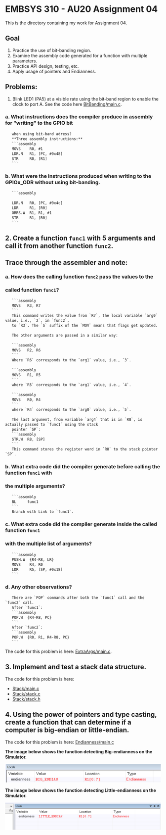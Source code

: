 # EMBSYS 310 - AU20 Assignment 04
This is the directory containing my work for Assignment 04.

## Goal
1. Practice the use of bit-banding region.
2. Examine the assembly code generated for a function with multiple parameters.
3. Practice API design, testing, etc.
4. Apply usage of pointers and Endianness.

## Problems:
1. Blink LED1 (PA5) at a visible rate using the bit-band region to enable the clock to port A. 
   See the code here [BitBanding/main.c](https://github.com/pletchm/embsys310/blob/main/assignment04/BitBanding/main.c).

###    a. What instructions does the compiler produce in assembly for "writing" to the GPIO bit
       when using bit-band adress?
       **Three assembly instructions:**
       ```assembly
       MOVS    R0, #1
       LDR.N   R1, [PC, #0x48]
       STR     R0, [R1]
       ```
    
###    b. What were the instructions produced when writing to the GPIOx_ODR without using bit-banding.
       ```assembly

       LDR.N   R0, [PC, #0x4c]
       LDR     R1, [R0]
       ORRS.W  R1, R1, #1
       STR     R1, [R0]
       ```
## 2. Create a function `func1` with 5 arguments and call it from another function `func2`.
##    Trace through the assembler and note:

###	a. How does the **calling** function `func2` pass the values to the
###	   **called** function `func1`?

	   ```assembly
	   MOVS   R3, R7
	   ```
	   This command writes the value from `R7`, the local variable `arg0` value, i.e., `2`, in `func2`, 
	   to `R3`. The `S` suffix of the `MOV` means that flags get updated.
	   
	   The other arguments are passed in a similar way:

	   ```assembly
	   MOVS   R2, R6
	   ```
	   Where `R6` corresponds to the `arg1` value, i.e., `3`.

	   ```assembly
	   MOVS   R1, R5
	   ```
	   where `R5` corresponds to the `arg1` value, i.e., `4`.

	   ```assembly
	   MOVS   R0, R4
	   ```
	   where `R4` corresponds to the `arg0` value, i.e., `5`. 

	   The last argument, from variable `arg4` that is in `R8`, is actually passed to `func1` using the stack
	   pointer `SP`:
	   ```assembly
	   STR.W  R8, [SP]
	   ```
	   This command stores the register word in `R8` to the stack pointer `SP`.

###	b. What extra code did the compiler generate before calling the function `func1` with
###	   the multiple arguments?
	   ```assembly
	   BL     func1
	   ```
	   Branch with Link to `func1`.

###	c. What extra code did the compiler generate inside the **called** function `func1`
###	   with the multiple list of arguments?
	   ```assembly
	   PUSH.W  {R4-R8, LR}
	   MOVS    R4, R0
	   LDR     R5, [SP, #0x18]
	   ```

###	d. Any other observations?
	   There are `POP` commands after both the `func1` call and the `func2` call.
	   After `func1`:
	   ```assembly
	   POP.W  {R4-R8, PC}
	   ```
	   After `func2`:
	   ```assembly
	   POP.W  {R0, R1, R4-R8, PC}
	   ```

   The code for this problem is here: [ExtraArgs/main.c](https://github.com/pletchm/embsys310/blob/main/assignment04/ExtraArgs/main.c).

## 3. Implement and test a stack data structure.
   The code for this problem is here:
   * [Stack/main.c](https://github.com/pletchm/embsys310/blob/main/assignment04/Stack/main.c)
   * [Stack/stack.c](https://github.com/pletchm/embsys310/blob/main/assignment04/Stack/stack.c)
   * [Stack/stack.h](https://github.com/pletchm/embsys310/blob/main/assignment04/Stack/stack.h)

## 4. Using the power of pointers and type casting, create a function that can determine if a computer is big-endian or little-endian.
   The code for this problem is here: [Endianness/main.c](https://github.com/pletchm/embsys310/blob/main/assignment04/Endianness/main.c)


   **The image below shows the function detecting Big-endianness on the Simulator.**

   ![Big-Endian result](Big-Endian-result.PNG)
   
   **The image below shows the function detecting Little-endianness on the Simulator.**
   
   ![Little-Endian result](Little-Endian-result.PNG)

